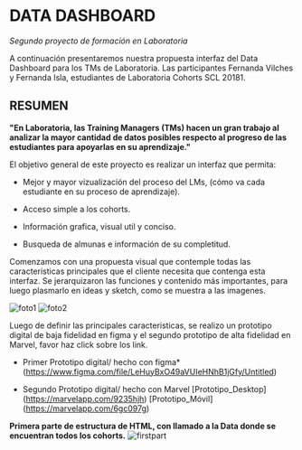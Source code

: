 # DATA DASHBOARD
*Segundo proyecto de formación en Laboratoria*



A continuación presentaremos nuestra propuesta interfaz del Data Dashboard para los TMs de Laboratoria. 
Las participantes Fernanda Vilches y Fernanda Isla, estudiantes de Laboratoria Cohorts SCL 20181.

## RESUMEN

**"En Laboratoria, las Training Managers (TMs) hacen un gran trabajo al analizar la mayor cantidad de datos posibles respecto al progreso de las estudiantes para apoyarlas en su aprendizaje."**

El objetivo general de este proyecto es realizar un interfaz que permita:  

* Mejor y mayor vizualización del proceso del LMs, (cómo va cada estudiante en su proceso de aprendizaje).

* Acceso simple a los cohorts.

* Información grafica, visual util y conciso.

* Busqueda de almunas e información de su completitud.


Comenzamos con una propuesta visual que contemple todas las caracteristicas principales que el cliente necesita que contenga esta interfaz. 
Se jerarquizaron las funciones y contenido más importantes, para luego plasmarlo en ideas y sketch, como se muestra a las imagenes. 


![foto1](https://user-images.githubusercontent.com/39094762/41393337-3e291188-6f73-11e8-8337-94c05b006474.jpg)
![foto2](https://user-images.githubusercontent.com/39094762/41393377-7c5cff1e-6f73-11e8-8167-a79250fbf96b.jpg)


Luego de definir las principales caracteristicas, se realizo un prototipo digital de baja fidelidad en figma y el segundo prototipo de alta fidelidad en Marvel, favor haz click sobre los link.

* Primer Prototipo digital/ hecho con figma*(https://www.figma.com/file/LeHuyBxO49aVUIeHNhB1jGfy/Untitled)

* Segundo Prototipo digital/ hecho con Marvel 
[Prototipo_Desktop] (https://marvelapp.com/9235hjh)
[Prototipo_Móvil] (https://marvelapp.com/6gc097g)


**Primera parte de estructura de HTML, con llamado a la Data donde se encuentran todos los cohorts.**
![firstpart](https://user-images.githubusercontent.com/39094762/41842278-56d9d500-7838-11e8-96c7-52466ccc7645.jpg)

